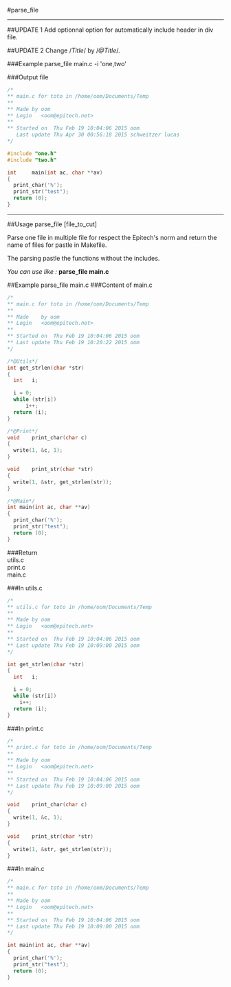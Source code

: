 #parse_file

------------------------------------------------------------------------
##UPDATE 1
Add optionnal option for automatically include header in div file.

##UPDATE 2
Change /*Title*/ by /*@Title*/.

###Example
	parse_file main.c -i 'one,two'

###Output file
```c
/*
** main.c for toto in /home/oom/Documents/Temp
**
** Made by oom
** Login   <oom@epitech.net>
**
** Started on  Thu Feb 19 10:04:06 2015 oom
   Last update Thu Apr 30 00:56:18 2015 schweitzer lucas
*/

#include "one.h"
#include "two.h"

int     main(int ac, char **av)
{
  print_char('%');
  print_str("test");
  return (0);
}
```
------------------------------------------------------------------------
##Usage 
	parse_file [file_to_cut]

Parse one file in multiple file for respect the Epitech's norm and return the name of files for pastle in Makefile.

The parsing pastle the functions without the includes.

*You can use like :* **parse_file main.c**

##Example
	parse_file main.c
###Content of main.c
```c
/*
** main.c for toto in /home/oom/Documents/Temp
**
** Made    by oom
** Login   <oom@epitech.net>
**
** Started on  Thu Feb 19 10:04:06 2015 oom
** Last update Thu Feb 19 10:20:22 2015 oom
*/

/*@Utils*/
int	get_strlen(char *str)
{
  int	i;

  i = 0;
  while (str[i])
      i++;
  return (i);
}

/*@Print*/
void	print_char(char c)
{
  write(1, &c, 1);
}

void	print_str(char *str)
{
  write(1, &str, get_strlen(str));
}

/*@Main*/
int	main(int ac, char **av)
{
  print_char('%');
  print_str("test");
  return (0);
}
```      

###Return  
	utils.c \
	print.c \
	main.c


###In utils.c
```c
/*
** utils.c for toto in /home/oom/Documents/Temp
**
** Made by oom
** Login   <oom@epitech.net>
**
** Started on  Thu Feb 19 10:04:06 2015 oom
** Last update Thu Feb 19 10:09:00 2015 oom
*/

int	get_strlen(char *str)
{
  int	i;

  i = 0;
  while (str[i])
    i++;
  return (i);
}
```

###In print.c
```c
/*
** print.c for toto in /home/oom/Documents/Temp
**
** Made by oom
** Login   <oom@epitech.net>
**
** Started on  Thu Feb 19 10:04:06 2015 oom
** Last update Thu Feb 19 10:09:00 2015 oom
*/

void	print_char(char c)
{
  write(1, &c, 1);
}

void	print_str(char *str)
{
  write(1, &str, get_strlen(str));
}
```

###In main.c 
```c
/*
** main.c for toto in /home/oom/Documents/Temp
**
** Made by oom
** Login   <oom@epitech.net>
**
** Started on  Thu Feb 19 10:04:06 2015 oom
** Last update Thu Feb 19 10:09:00 2015 oom
*/

int	main(int ac, char **av)
{
  print_char('%');
  print_str("test");
  return (0);
}
```

